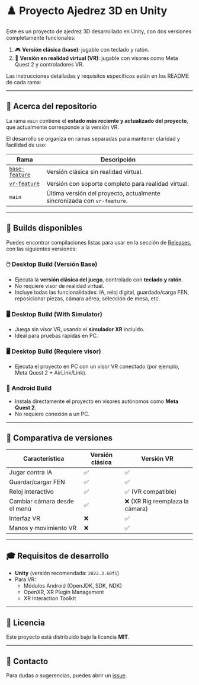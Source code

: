 # ♟️ Proyecto Ajedrez 3D en Unity

Este es un proyecto de ajedrez 3D desarrollado en Unity, con dos versiones completamente funcionales:

1. 🎮 **Versión clásica (base)**: jugable con teclado y ratón.
2. 🥽 **Versión en realidad virtual (VR)**: jugable con visores como Meta Quest 2 y controladores VR.

Las instrucciones detalladas y requisitos específicos están en los README de cada rama:

---

## 🧭 Acerca del repositorio

La rama `main` contiene el **estado más reciente y actualizado del proyecto**, que actualmente corresponde a la versión VR.

El desarrollo se organiza en ramas separadas para mantener claridad y facilidad de uso:

| Rama | Descripción |
|------|-------------|
| [`base-feature`](https://github.com/Unicromus/P.MR.Chess/tree/base-feature) | Versión clásica sin realidad virtual. |
| [`vr-feature`](https://github.com/Unicromus/P.MR.Chess/tree/vr-feature) | Versión con soporte completo para realidad virtual. |
| `main` | Última versión del proyecto, actualmente sincronizada con `vr-feature`. |

---

## 📂 Builds disponibles

Puedes encontrar compilaciones listas para usar en la sección de [Releases](https://github.com/Unicromus/P.MR.Chess/releases), con las siguientes versiones:

### 🖱️ Desktop Build (Versión Base)
- Ejecuta la **versión clásica del juego**, controlado con **teclado y ratón**.
- No requiere visor de realidad virtual.
- Incluye todas las funcionalidades: IA, reloj digital, guardado/carga FEN, reposicionar piezas, cámara aérea, selección de mesa, etc.

### 🖥️ Desktop Build (With Simulator)
- Juega sin visor VR, usando el **simulador XR** incluido.
- Ideal para pruebas rápidas en PC.

### 🖥️ Desktop Build (Requiere visor)
- Ejecuta el proyecto en PC con un visor VR conectado (por ejemplo, Meta Quest 2 + AirLink/Link).

### 🤖 Android Build
- Instala directamente el proyecto en visores autónomos como **Meta Quest 2**.
- No requiere conexión a un PC.

---

## 🔀 Comparativa de versiones

| Característica | Versión clásica | Versión VR |
|----------------|------------------|-------------|
| Jugar contra IA | ✅ | ✅ |
| Guardar/cargar FEN | ✅ | ✅ |
| Reloj interactivo | ✅ | ✅ (VR compatible) |
| Cambiar cámara desde el menú | ✅ | ❌ (XR Rig reemplaza la cámara) |
| Interfaz VR | ❌ | ✅ |
| Manos y movimiento VR | ❌ | ✅ |

---

## 🎓 Requisitos de desarrollo

- **Unity** (versión recomendada: `2022.3.60f1`)
- Para VR:
  - Módulos Android (OpenJDK, SDK, NDK)
  - OpenXR, XR Plugin Management
  - XR Interaction Toolkit

---

## 📜 Licencia

Este proyecto está distribuido bajo la licencia **MIT**.

---

## 📧 Contacto

Para dudas o sugerencias, puedes abrir un [issue](https://github.com/Unicromus/P.MR.Chess/issues).
